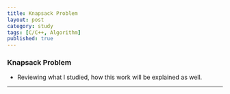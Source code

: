```yaml
---
title: Knapsack Problem
layout: post
category: study
tags: [C/C++, Algorithm]
published: true
---
```


### Knapsack Problem
* Reviewing what I studied, how this work will be explained as well. 
---